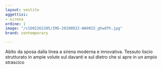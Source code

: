 ```yaml
---
layout: vestito
aggettivi:
- sirena
ordine: 1
image: "/v1602262205/IMG-20200922-WA0015_ghwdfh.jpg"
brand: contemporary

---
```

Abito da sposa dalla linea a sirena moderna e innovativa. Tessuto liscio strutturato in ampie volute sul davanti e sul dietro che si apre in un ampio strascico
